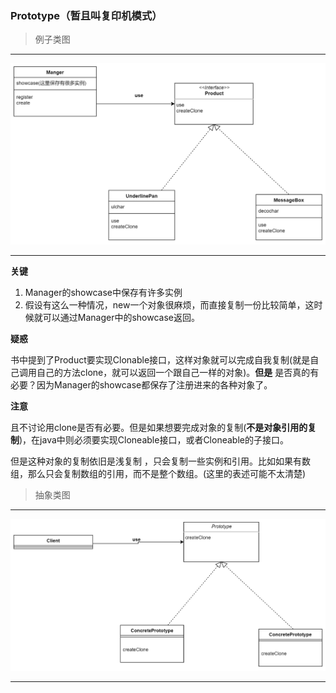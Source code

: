 ### Prototype（暂且叫复印机模式）

>例子类图

---
![Prototype_Concrete](./resources/Prototype_Concrete.jpg)

---

**关键**

1. Manager的showcase中保存有许多实例
2. 假设有这么一种情况，new一个对象很麻烦，而直接复制一份比较简单，这时候就可以通过Manager中的showcase返回。

**疑惑**

书中提到了Product要实现Clonable接口，这样对象就可以完成自我复制(就是自己调用自己的方法clone，就可以返回一个跟自己一样的对象)。**但是** 是否真的有必要？因为Manager的showcase都保存了注册进来的各种对象了。

**注意**

且不讨论用clone是否有必要。但是如果想要完成对象的复制(**不是对象引用的复制**)，在java中则必须要实现Cloneable接口，或者Cloneable的子接口。

但是这种对象的复制依旧是浅复制 ，只会复制一些实例和引用。比如如果有数组，那么只会复制数组的引用，而不是整个数组。(这里的表述可能不太清楚)

> 抽象类图

---
![Prototype_abstract](./resources/Prototype_abstract.jpg)

---